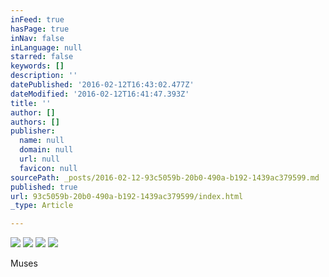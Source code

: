 ```yaml
---
inFeed: true
hasPage: true
inNav: false
inLanguage: null
starred: false
keywords: []
description: ''
datePublished: '2016-02-12T16:43:02.477Z'
dateModified: '2016-02-12T16:41:47.393Z'
title: ''
author: []
authors: []
publisher:
  name: null
  domain: null
  url: null
  favicon: null
sourcePath: _posts/2016-02-12-93c5059b-20b0-490a-b192-1439ac379599.md
published: true
url: 93c5059b-20b0-490a-b192-1439ac379599/index.html
_type: Article

---
```

![](https://the-grid-user-content.s3-us-west-2.amazonaws.com/de55fc20-a7c4-4086-aaf5-e3fa6cfcef0f.jpg)
![](https://the-grid-user-content.s3-us-west-2.amazonaws.com/b43b7117-6ae3-4310-949f-c9e53886972e.jpg)
![](https://the-grid-user-content.s3-us-west-2.amazonaws.com/e9f47efa-e611-46bd-bba6-afac15388bcb.jpg)
![](https://the-grid-user-content.s3-us-west-2.amazonaws.com/d19a7eb5-8c6b-4938-9e74-d8beff81807b.jpg)

Muses